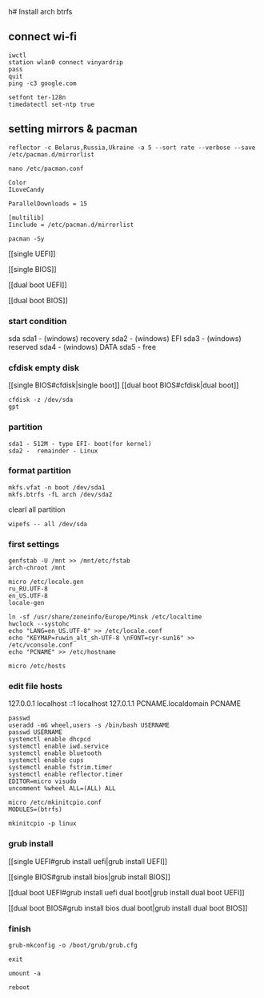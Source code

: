 h# Install arch btrfs

## connect wi-fi
```
iwctl
station wlan0 connect vinyardrip
pass
quit
ping -c3 google.com

setfont ter-128n
timedatectl set-ntp true
```

 ## setting mirrors & pacman

```
reflector -c Belarus,Russia,Ukraine -a 5 --sort rate --verbose --save /etc/pacman.d/mirrorlist

nano /etc/pacman.conf
```

```
Color
ILoveCandy

ParallelDownloads = 15

[multilib]
Iinclude = /etc/pacman.d/mirrorlist

pacman -Sy
```


[[single UEFI]]

[[single BIOS]]

[[dual boot UEFI]]

[[dual boot BIOS]]

### start condition

sda
	sda1 - (windows) recovery
	sda2 - (windows) EFI
	sda3 - (windows) reserved
	sda4 - (windows) DATA
	sda5 - free


### cfdisk empty disk

[[single BIOS#cfdisk|single boot]]
[[dual boot BIOS#cfdisk|dual boot]]


```
cfdisk -z /dev/sda 
gpt 
```

### partition

```
sda1 - 512M - type EFI- boot(for kernel)
sda2 -  remainder - Linux
```

### format partition

```
mkfs.vfat -n boot /dev/sda1
mkfs.btrfs -fL arch /dev/sda2
```
clearl all partition

```
wipefs -- all /dev/sda
```


### first settings
~~~ 
genfstab -U /mnt >> /mnt/etc/fstab
arch-chroot /mnt

micro /etc/locale.gen
ru_RU.UTF-8
en_US.UTF-8
locale-gen

ln -sf /usr/share/zoneinfo/Europe/Minsk /etc/localtime
hwclock --systohc
echo "LANG=en_US.UTF-8" >> /etc/locale.conf
echo "KEYMAP=ruwin_alt_sh-UTF-8 \nFONT=cyr-sun16" >> /etc/vconsole.conf
echo "PCNAME" >> /etc/hostname

micro /etc/hosts
~~~

### edit file hosts

127.0.0.1    localhost
::1                 localhost
127.0.1.1    PCNAME.localdomain    PCNAME

```
passwd
useradd -mG wheel,users -s /bin/bash USERNAME
passwd USERNAME
systemctl enable dhcpcd
systemctl enable iwd.service
systemctl enable bluetooth
systemctl enable cups
systemctl enable fstrim.timer
systemctl enable reflector.timer
EDITOR=micro visudo
uncomment %wheel ALL=(ALL) ALL

micro /etc/mkinitcpio.conf
MODULES=(btrfs)

mkinitcpio -p linux
```


###  grub install

[[single UEFI#grub install uefi|grub install UEFI]]

[[single BIOS#grub install bios|grub install BIOS]]

[[dual boot UEFI#grub install uefi dual boot|grub install dual boot UEFI]]

[[dual boot BIOS#grub install bios dual boot|grub install dual boot BIOS]]


### finish

```
grub-mkconfig -o /boot/grub/grub.cfg

exit

umount -a

reboot
```